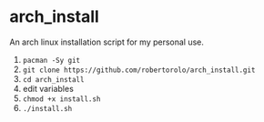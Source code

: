 # arch_install
An arch linux installation script for my personal use.

1. `pacman -Sy git`
2. `git clone https://github.com/robertorolo/arch_install.git`
3. `cd arch_install`
4. edit variables
5. `chmod +x install.sh`
6. `./install.sh`
